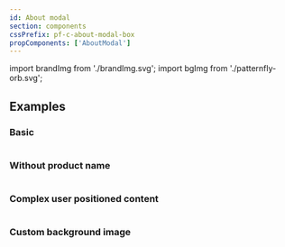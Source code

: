 ```yaml
---
id: About modal
section: components
cssPrefix: pf-c-about-modal-box
propComponents: ['AboutModal']
---
```

import brandImg from './brandImg.svg';
import bgImg from './patternfly-orb.svg';

## Examples
### Basic
```ts file="./BasicAboutModal.tsx"
```

### Without product name
```ts file="./AboutModalWithoutProductName.tsx"
```

### Complex user positioned content
```ts file="./ComplexUserPositionedContentAboutModal.tsx"
```

### Custom background image
```ts file="./CustomBackgroundImageAboutModal.tsx"
```
